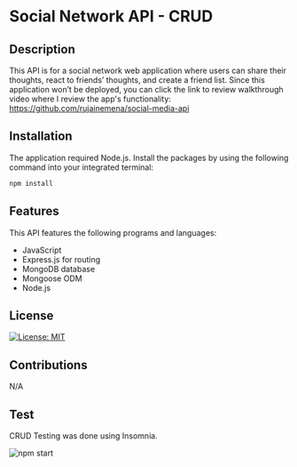 # Social Network API - CRUD

## Description

This API is for a social network web application where users can share their thoughts, react to friends’ thoughts, and create a friend list. Since this application won’t be deployed, you can click the link to review walkthrough video where I review the app's functionality:  https://github.com/rujainemena/social-media-api



## Installation

The application required Node.js. Install the packages by using the following command into your integrated terminal:

```bash
npm install
```

## Features

This API features the following programs and languages:
* JavaScript 
* Express.js for routing
* MongoDB database
* Mongoose ODM
* Node.js


## License

[![License: MIT](https://img.shields.io/badge/License-MIT-yellow.svg)](https://opensource.org/licenses/MIT)


## Contributions

N/A

## Test

CRUD Testing was done using Insomnia. 

![npm start](./public/assets/images/npm%20start.png)
